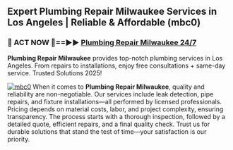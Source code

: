 ## Expert Plumbing Repair Milwaukee Services in Los Angeles | Reliable & Affordable (mbc0)  

<h3>🚿 ACT NOW 🌟==►► <a href="https://tinyurl.com/2ne6vx2x" rel="nofollow">Plumbing Repair Milwaukee 24/7</a></h3>

**Plumbing Repair Milwaukee** provides top-notch plumbing services in Los Angeles. From repairs to installations, enjoy free consultations + same-day service. Trusted Solutions 2025!

[![mbc0](https://i.imgur.com/4PFF4AK.jpeg)](https://tinyurl.com/2ne6vx2x)
When it comes to **Plumbing Repair Milwaukee**, quality and reliability are non-negotiable. Our services include leak detection, pipe repairs, and fixture installations—all performed by licensed professionals. Pricing depends on material costs, labor, and project complexity, ensuring transparency. The process starts with a thorough inspection, followed by a detailed quote, efficient repairs, and a final quality check. Trust us for durable solutions that stand the test of time—your satisfaction is our priority.